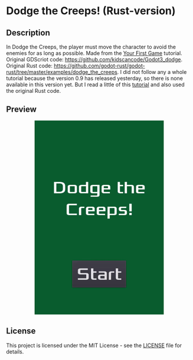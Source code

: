 # Dodge the Creeps! (Rust-version)

## Description

In Dodge the Creeps, the player must move the character to avoid the enemies for as long as possible. Made from the [Your First Game](http://docs.godotengine.org/en/3.0/getting_started/step_by_step/your_first_game.html) tutorial. Original GDScriot code: https://github.com/kidscancode/Godot3_dodge. Original Rust code: https://github.com/godot-rust/godot-rust/tree/master/examples/dodge_the_creeps. I did not follow any a whole tutorial because the version 0.9 has released yesterday, so there is none available in this version yet. But I read a little of this [tutorial](https://paytonrules.com/post/games-in-rust-with-godot-part-one/) and also used the original Rust code.

## Preview

<p align="center">
  <img width="350px" src =".preview/preview.gif"/>
</p>

## License

This project is licensed under the MIT License - see the [LICENSE](LICENSE) file for details.
